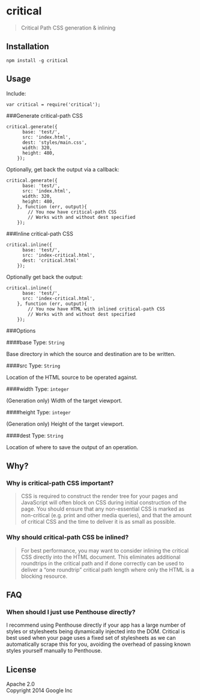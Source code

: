 critical
========

> Critical Path CSS generation &amp; inlining

## Installation

```
npm install -g critical
```

## Usage

Include:

```
var critical = require('critical');
```

###Generate critical-path CSS

```
critical.generate({
	  base: 'test/',
	  src: 'index.html',
	  dest: 'styles/main.css',
	  width: 320,
	  height: 480,
	});
```

Optionally, get back the output via a callback:

```
critical.generate({
	  base: 'test/',
	  src: 'index.html',
	  width: 320,
	  height: 480,
	}, function (err, output){
		// You now have critical-path CSS
		// Works with and without dest specified
	});
```

###Inline critical-path CSS

```
critical.inline({
	  base: 'test/',
	  src: 'index-critical.html',
	  dest: 'critical.html'
	});
```

Optionally get back the output:

```
critical.inline({
	  base: 'test/',
	  src: 'index-critical.html',
	}, function (err, output){
		// You now have HTML with inlined critical-path CSS
		// Works with and without dest specified
	});
```

###Options

####base
Type: `String`

Base directory in which the source and destination are to be written.

####src
Type: `String`

Location of the HTML source to be operated against.

####width
Type: `integer`

(Generation only) Width of the target viewport.

####height
Type: `integer`

(Generation only) Height of the target viewport.

####dest
Type: `String`

Location of where to save the output of an operation.

## Why?

### Why is critical-path CSS important?

> CSS is required to construct the render tree for your pages and JavaScript will often block on CSS during initial construction of the page. You should ensure that any non-essential CSS is marked as non-critical (e.g. print and other media queries), and that the amount of critical CSS and the time to deliver it is as small as possible.

### Why should critical-path CSS be inlined?

> For best performance, you may want to consider inlining the critical CSS directly into the HTML document. This eliminates additional roundtrips in the critical path and if done correctly can be used to deliver a “one roundtrip” critical path length where only the HTML is a blocking resource.

## FAQ

### When should I just use Penthouse directly?

I recommend using Penthouse directly if your app has a large number of styles or stylesheets being dynamically injected into the DOM. Critical is best used when your page uses a fixed set of stylesheets as we can automatically scrape this for you, avoiding the overhead of passing known styles yourself manually to Penthouse.

## License

Apache 2.0  
Copyright 2014 Google Inc


